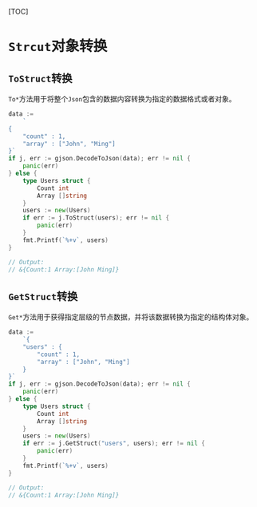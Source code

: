 [TOC]


# `Strcut`对象转换

## `ToStruct`转换

`To*`方法用于将整个`Json`包含的数据内容转换为指定的数据格式或者对象。

```go
data :=
    `
{
    "count" : 1,
    "array" : ["John", "Ming"]
}`
if j, err := gjson.DecodeToJson(data); err != nil {
    panic(err)
} else {
    type Users struct {
        Count int
        Array []string
    }
    users := new(Users)
    if err := j.ToStruct(users); err != nil {
        panic(err)
    }
    fmt.Printf(`%+v`, users)
}

// Output:
// &{Count:1 Array:[John Ming]}
```

## `GetStruct`转换

`Get*`方法用于获得指定层级的节点数据，并将该数据转换为指定的结构体对象。

```go
data :=
    `{
    "users" : {
        "count" : 1,
        "array" : ["John", "Ming"]
    }
}`
if j, err := gjson.DecodeToJson(data); err != nil {
    panic(err)
} else {
    type Users struct {
        Count int
        Array []string
    }
    users := new(Users)
    if err := j.GetStruct("users", users); err != nil {
        panic(err)
    }
    fmt.Printf(`%+v`, users)
}

// Output:
// &{Count:1 Array:[John Ming]}
```








